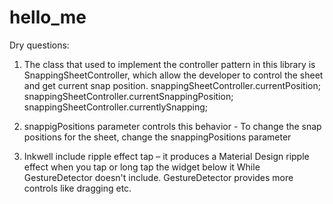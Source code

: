 # hello_me

Dry questions:

1. The class that used to implement the controller pattern in this library is  SnappingSheetController,
 which allow the developer to control the sheet and get current snap position.
 snappingSheetController.currentPosition;
 snappingSheetController.currentSnappingPosition;
 snappingSheetController.currentlySnapping;

2. snappigPositions parameter controls this behavior - To change the snap positions for the sheet, change the snappingPositions parameter

3. Inkwell include ripple effect tap – it produces a Material Design ripple effect when you tap or long tap the widget below it While GestureDetector doesn't include.
   GestureDetector provides more controls like dragging etc.
